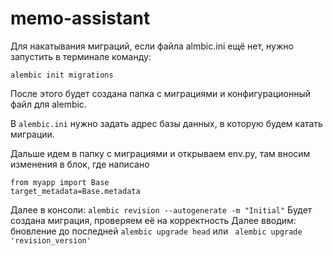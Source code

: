 # memo-assistant

Для накатывания миграций, если файла almbic.ini ещё нет, нужно  запустить в  терминале  команду:
```commandline
alembic init migrations
```
После этого будет создана папка с  миграциями  и конфигурационный файл  для  alembic.

В ```alembic.ini``` нужно задать адрес базы данных,  в которую будем катать миграции.

Дальше идем в папку с миграциями и открываем env.py, там вносим изменения в блок,  где  написано
```commandline
from myapp import Base
target_metadata=Base.metadata

```
Далее в консоли: ```alembic revision --autogenerate -m "Initial"```
Будет создана миграция, проверяем её на корректность
Далее вводим: бновление до  последней ```alembic upgrade head``` 
или ``` alembic upgrade 'revision_version'```